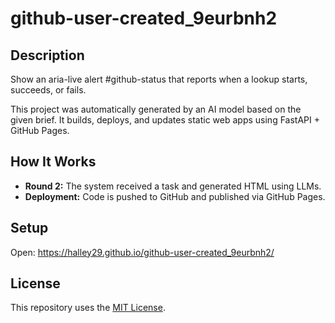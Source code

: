 # github-user-created_9eurbnh2

## Description
Show an aria-live alert #github-status that reports when a lookup starts, succeeds, or fails.

This project was automatically generated by an AI model based on the given brief.
It builds, deploys, and updates static web apps using FastAPI + GitHub Pages.

## How It Works
- **Round 2:** The system received a task and generated HTML using LLMs.
- **Deployment:** Code is pushed to GitHub and published via GitHub Pages.

## Setup
Open: https://halley29.github.io/github-user-created_9eurbnh2/

## License
This repository uses the [MIT License](LICENSE).
